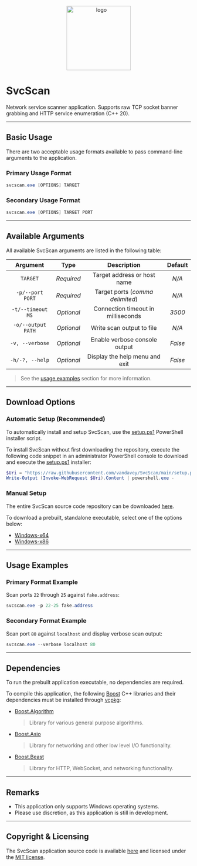 <p align="center">
    <img src="SvcScan/assets/mainicon.ico" width=175 alt="logo">
</p>

# SvcScan

Network service scanner application. Supports raw TCP socket banner
grabbing and HTTP service enumeration (C++ 20).

***

## Basic Usage

There are two acceptable usage formats available to pass command-line
arguments to the application.

### Primary Usage Format

```powershell
svcscan.exe [OPTIONS] TARGET
```

### Secondary Usage Format

```powershell
svcscan.exe [OPTIONS] TARGET PORT
```

***

## Available Arguments

All available SvcScan arguments are listed in the following table:

| Argument         | Type       | Description                        | Default |
|:----------------:|:----------:|:----------------------------------:|:-------:|
|`TARGET`          | *Required* | Target address or host name        | *N/A*   |
|`-p/--port PORT`  | *Required* | Target ports (*comma delimited*)   | *N/A*   |
|`-t/--timeout MS` | *Optional* | Connection timeout in milliseconds | *3500*  |
|`-o/--output PATH`| *Optional* | Write scan output to file          | *N/A*   |
|`-v, --verbose`   | *Optional* | Enable verbose console output      | *False* |
|`-h/-?, --help`   | *Optional* | Display the help menu and exit     | *False* |

> See the [usage examples](#usage-examples) section for more information.

***

## Download Options

### Automatic Setup (Recommended)

To automatically install and setup SvcScan, use the 
[setup.ps1](https://github.com/vandavey/SvcScan/blob/main/setup.ps1)
PowerShell installer script.

To install SvcScan without first downloading the repository, execute the following
code snippet in an administrator PowerShell console to download and execute the
[setup.ps1](https://github.com/vandavey/SvcScan/blob/main/setup.ps1) installer:

```powershell
$Uri = "https://raw.githubusercontent.com/vandavey/SvcScan/main/setup.ps1"
Write-Output (Invoke-WebRequest $Uri).Content | powershell.exe -
```

### Manual Setup

The entire SvcScan source code repository can be downloaded
[here](https://github.com/vandavey/SvcScan/archive/main.zip).

To download a prebuilt, standalone executable, select one of the options below:

* [Windows-x64](https://raw.githubusercontent.com/vandavey/SvcScan/main/SvcScan/bin/Publish/Zips/SvcScan_Win-x64.zip)
* [Windows-x86](https://raw.githubusercontent.com/vandavey/SvcScan/main/SvcScan/bin/Publish/Zips/SvcScan_Win-x86.zip)

***

## Usage Examples

### Primary Format Example

Scan ports `22` through `25` against `fake.address`:

```powershell
svcscan.exe -p 22-25 fake.address
```

### Secondary Format Example

Scan port `80` against `localhost` and display verbose scan output:

```powershell
svcscan.exe --verbose localhost 80
```

***

## Dependencies

To run the prebuilt application executable, no dependencies are required.

To compile this application, the following
[Boost](https://www.boost.org/) C++ libraries and their dependencies must be
installed through [vcpkg](https://github.com/Microsoft/vcpkg):

* [Boost.Algorithm](https://www.boost.org/doc/libs/1_79_0/libs/algorithm/doc/html/index.html)
  > Library for various general purpose algorithms.

* [Boost.Asio](https://www.boost.org/doc/libs/1_79_0/doc/html/boost_asio.html)
  > Library for networking and other low level I/O functionality.

* [Boost.Beast](https://github.com/boostorg/beast)
  > Library for HTTP, WebSocket, and networking functionality.

***

## Remarks

* This application only supports Windows operating systems.
* Please use discretion, as this application is still in development.

***

## Copyright & Licensing

The SvcScan application source code is available
[here](https://github.com/vandavey/SvcScan) and licensed
under the [MIT license](LICENSE.md).
